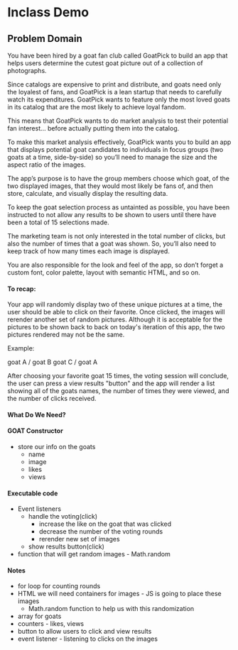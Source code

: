 # Inclass Demo
## Problem Domain

You have been hired by a goat fan club called GoatPick to build an app that helps users determine the cutest goat picture out of a collection of photographs.

Since catalogs are expensive to print and distribute, and goats need only the loyalest of fans, and GoatPick is a lean startup that needs to carefully watch its expenditures. GoatPick wants to feature only the most loved goats in its catalog that are the most likely to achieve loyal fandom.

This means that GoatPick wants to do market analysis to test their potential fan interest… before actually putting them into the catalog.

To make this market analysis effectively, GoatPick wants you to build an app that displays potential goat candidates to individuals in focus groups (two goats at a time, side-by-side) so you’ll need to manage the size and the aspect ratio of the images.

The app’s purpose is to have the group members choose which goat, of the two displayed images, that they would most likely be fans of, and then store, calculate, and visually display the resulting data.

To keep the goat selection process as untainted as possible, you have been instructed to not allow any results to be shown to users until there have been a total of 15 selections made.

The marketing team is not only interested in the total number of clicks, but also the number of times that a goat was shown. So, you’ll also need to keep track of how many times each image is displayed.

You are also responsible for the look and feel of the app, so don’t forget a custom font, color palette, layout with semantic HTML, and so on.

#### To recap:
Your app will randomly display two of these unique pictures at a time, the user should be able to click on their favorite. Once clicked, the images will rerender another set of random pictures. Although it is acceptable for the pictures to be shown back to back on today's iteration of this app, the two pictures rendered may not be the same.

Example:

goat A / goat B goat C / goat A

After choosing your favorite goat 15 times, the voting session will conclude, the user can press a view results "button" and the app will render a list showing all of the goats names, the number of times they were viewed, and the number of clicks received.

#### What Do We Need?

#### GOAT Constructor

- store our info on the goats
    - name
    - image
    - likes
    - views

#### Executable code

- Event listeners
    - handle the voting(click)
        - increase the like on the goat that was clicked
        - decrease the number of the voting rounds
        - rerender new set of images
    - show results button(click)
- function that will get random images - Math.random

#### Notes

- for loop for counting rounds
- HTML we will need containers for images - JS is going to place these images
    - Math.random function to help us with this randomization
- array for goats
- counters - likes, views
- button to allow users to click and view results
- event listener - listening to clicks on the images